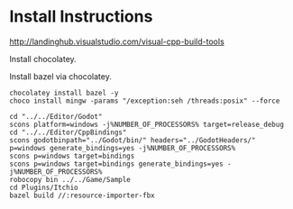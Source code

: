 # Install Instructions

http://landinghub.visualstudio.com/visual-cpp-build-tools

Install chocolatey.

Install bazel via chocolatey.

```
chocolatey install bazel -y
choco install mingw -params "/exception:seh /threads:posix" --force
```

```
cd "../../Editor/Godot"
scons platform=windows -j%NUMBER_OF_PROCESSORS% target=release_debug
cd "../../Editor/CppBindings"
scons godotbinpath="../Godot/bin/" headers="../GodotHeaders/" p=windows generate_bindings=yes -j%NUMBER_OF_PROCESSORS%
scons p=windows target=bindings
scons p=windows target=bindings generate_bindings=yes -j%NUMBER_OF_PROCESSORS%
robocopy bin ../../Game/Sample
cd Plugins/Itchio
bazel build //:resource-importer-fbx
```
